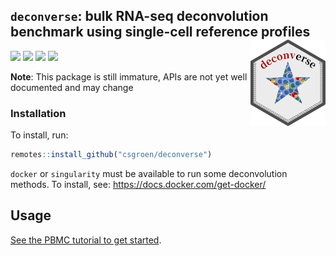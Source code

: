 
<!-- README.md is generated from README.qmd. Please edit that file -->

## `deconverse`: bulk RNA-seq deconvolution benchmark using single-cell reference profiles <img src="man/figures/logo.png" align="right" width="120"/>

[![](https://img.shields.io/badge/devel%20version-0.2.6.6-blue.svg)](https://github.com/csgroen/deconverse)
[![](https://img.shields.io/badge/lifecycle-experimental-orange.svg)](https://lifecycle.r-lib.org/articles/stages.html#experimental)
[![](https://img.shields.io/github/last-commit/csgroen/deconverse.svg)](https://github.com/csgroen/deconverse/commits/master)
[![](https://img.shields.io/badge/doi-10.5281/zenodo.8337631-darkcyan.svg)](https://doi.org/10.5281/zenodo.8337631)

**Note**: This package is still immature, APIs are not yet well
documented and may change

### Installation

To install, run:

``` r
remotes::install_github("csgroen/deconverse")
```

`docker` or `singularity` must be available to run some deconvolution
methods. To install, see: <https://docs.docker.com/get-docker/>

## Usage

[See the PBMC tutorial to get
started](http://csgroen.github.io/deconverse/articles/intro_pbmc.html).
